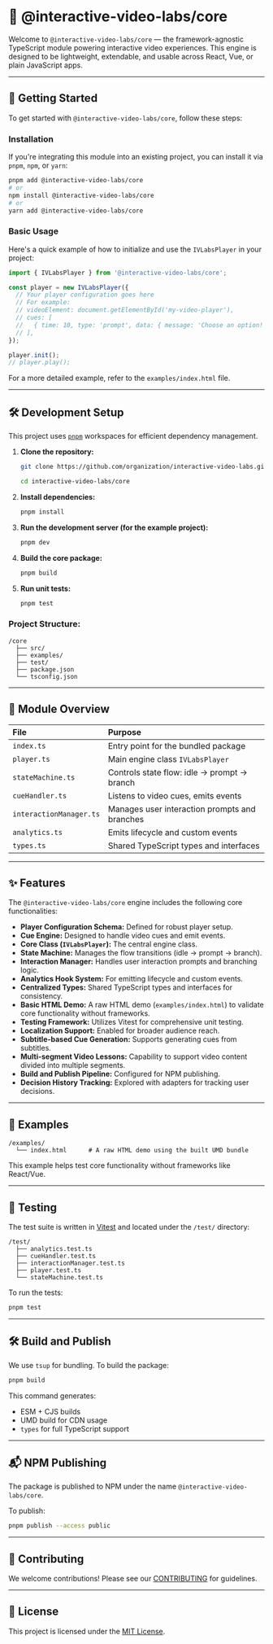 # 🧠 @interactive-video-labs/core

Welcome to `@interactive-video-labs/core` — the framework-agnostic TypeScript module powering interactive video experiences. This engine is designed to be lightweight, extendable, and usable across React, Vue, or plain JavaScript apps.

---

## 🚀 Getting Started

To get started with `@interactive-video-labs/core`, follow these steps:

### Installation

If you're integrating this module into an existing project, you can install it via `pnpm`, `npm`, or `yarn`:

```bash
pnpm add @interactive-video-labs/core
# or
npm install @interactive-video-labs/core
# or
yarn add @interactive-video-labs/core
```

### Basic Usage

Here's a quick example of how to initialize and use the `IVLabsPlayer` in your project:

```typescript
import { IVLabsPlayer } from '@interactive-video-labs/core';

const player = new IVLabsPlayer({
  // Your player configuration goes here
  // For example:
  // videoElement: document.getElementById('my-video-player'),
  // cues: [
  //   { time: 10, type: 'prompt', data: { message: 'Choose an option!' } },
  // ],
});

player.init();
// player.play();
```

For a more detailed example, refer to the `examples/index.html` file.

---

## 🛠 Development Setup

This project uses [`pnpm`](https://pnpm.io) workspaces for efficient dependency management.

1.  **Clone the repository:**
    ```bash 
    git clone https://github.com/organization/interactive-video-labs.git
    
    cd interactive-video-labs/core
    ```

2.  **Install dependencies:**
    ```bash 
    pnpm install
    ```

3.  **Run the development server (for the example project):**
    ```bash
    pnpm dev
    ```

4.  **Build the core package:**
    ```bash
    pnpm build
    ```

5.  **Run unit tests:**
    ```bash
    pnpm test
    ```

### Project Structure:

```
/core
  ├── src/
  ├── examples/
  ├── test/
  ├── package.json
  └── tsconfig.json
```

---

## 🧱 Module Overview

| File                    | Purpose                                       |
| :---------------------- | :-------------------------------------------- |
| `index.ts`              | Entry point for the bundled package           |
| `player.ts`             | Main engine class `IVLabsPlayer`              |
| `stateMachine.ts`       | Controls state flow: idle → prompt → branch   |
| `cueHandler.ts`         | Listens to video cues, emits events           |
| `interactionManager.ts` | Manages user interaction prompts and branches |
| `analytics.ts`          | Emits lifecycle and custom events             |
| `types.ts`              | Shared TypeScript types and interfaces        |

---

## ✨ Features

The `@interactive-video-labs/core` engine includes the following core functionalities:

*   **Player Configuration Schema:** Defined for robust player setup.
*   **Cue Engine:** Designed to handle video cues and emit events.
*   **Core Class (`IVLabsPlayer`):** The central engine class.
*   **State Machine:** Manages the flow transitions (idle → prompt → branch).
*   **Interaction Manager:** Handles user interaction prompts and branching logic.
*   **Analytics Hook System:** For emitting lifecycle and custom events.
*   **Centralized Types:** Shared TypeScript types and interfaces for consistency.
*   **Basic HTML Demo:** A raw HTML demo (`examples/index.html`) to validate core functionality without frameworks.
*   **Testing Framework:** Utilizes Vitest for comprehensive unit testing.
*   **Localization Support:** Enabled for broader audience reach.
*   **Subtitle-based Cue Generation:** Supports generating cues from subtitles.
*   **Multi-segment Video Lessons:** Capability to support video content divided into multiple segments.
*   **Build and Publish Pipeline:** Configured for NPM publishing.
*   **Decision History Tracking:** Explored with adapters for tracking user decisions.

---

## 📁 Examples

```
/examples/
  └── index.html      # A raw HTML demo using the built UMD bundle
```

This example helps test core functionality without frameworks like React/Vue.

---

## 🧪 Testing

The test suite is written in [Vitest](https://vitest.dev) and located under the `/test/` directory:

```
/test/
  ├── analytics.test.ts
  ├── cueHandler.test.ts
  ├── interactionManager.test.ts
  ├── player.test.ts
  └── stateMachine.test.ts
```

To run the tests:

```bash
pnpm test
```

---

## 🛠 Build and Publish

We use `tsup` for bundling. To build the package:

```bash
pnpm build
```

This command generates:

*   ESM + CJS builds
*   UMD build for CDN usage
*   `types` for full TypeScript support

---

## 📬 NPM Publishing

The package is published to NPM under the name `@interactive-video-labs/core`.

To publish:

```bash
pnpm publish --access public
```
---

## 🤝 Contributing

We welcome contributions! Please see our [CONTRIBUTING](CONTRIBUTING.md) for guidelines.

---

## 📄 License

This project is licensed under the [MIT License](LICENSE).